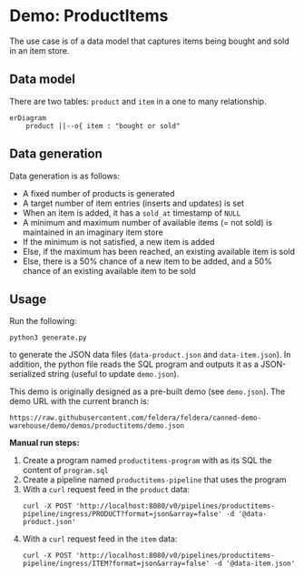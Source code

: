 # Demo: ProductItems

The use case is of a data model that captures items being
bought and sold in an item store.

## Data model

There are two tables: `product` and `item` in a one to many relationship.

```mermaid
erDiagram
    product ||--o{ item : "bought or sold"
```

## Data generation

Data generation is as follows:

- A fixed number of products is generated
- A target number of item entries (inserts and updates) is set
- When an item is added, it has a `sold_at` timestamp of `NULL`
- A minimum and maximum number of available items (= not sold)
  is maintained in an imaginary item store
- If the minimum is not satisfied, a new item is added
- Else, if the maximum has been reached, an existing
  available item is sold
- Else, there is a 50% chance of a new item to be added, and
  a 50% chance of an existing available item to be sold

## Usage

Run the following:
```
python3 generate.py
```

to generate the JSON data files (`data-product.json` and `data-item.json`).
In addition, the python file reads the SQL program and outputs it as a
JSON-serialized string (useful to update `demo.json`).

This demo is originally designed as a pre-built demo (see `demo.json`).
The demo URL with the current branch is:

```
https://raw.githubusercontent.com/feldera/feldera/canned-demo-warehouse/demo/demos/productitems/demo.json
```

**Manual run steps:**

1. Create a program named `productitems-program` with as its SQL the content of `program.sql`
2. Create a pipeline named `productitems-pipeline` that uses the program
3. With a `curl` request feed in the `product` data:
   ```
   curl -X POST 'http://localhost:8080/v0/pipelines/productitems-pipeline/ingress/PRODUCT?format=json&array=false' -d '@data-product.json'
   ```
4. With a `curl` request feed in the `item` data:
   ```
   curl -X POST 'http://localhost:8080/v0/pipelines/productitems-pipeline/ingress/ITEM?format=json&array=false' -d '@data-item.json'
   ```
